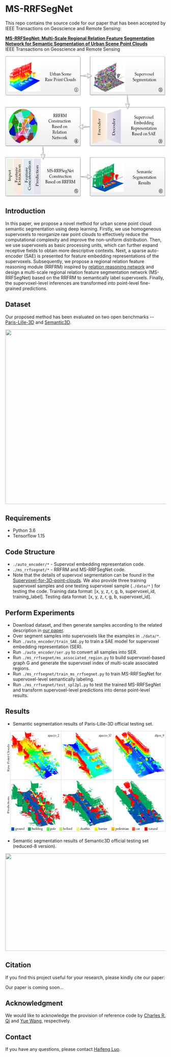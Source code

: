 # MS-RRFSegNet

This repo contains the source code for our paper that has been accepted by IEEE Transactions on Geoscience and Remote Sensing:

[**MS-RRFSegNet: Multi-Scale Regional Relation Feature Segmentation Network for Semantic Segmentation of Urban Scene Point Clouds**]()
<br>
IEEE Transactions on Geoscience and Remote Sensing
<br>

<div align=center><img src="./figs/overall_workflow.png" height="441" width="600"></div>

## Introduction
In this paper, we propose a novel method for urban scene point cloud semantic segmentation using deep learning. Firstly, we use homogeneous supervoxels to reorganize raw point clouds to effectively reduce the computational complexity and improve the non-uniform distribution. Then, we use supervoxels as basic processing units, which can further expand receptive fields to obtain more descriptive contexts. Next, a sparse auto-encoder (SAE) is presented for feature embedding representations of the supervoxels. Subsequently, we propose a regional relation feature reasoning module (RRFRM) inspired by [relation reasoning network](https://arxiv.org/abs/1706.01427) and design a multi-scale regional relation feature segmentation network (MS-RRFSegNet) based on the RRFRM to semantically label supervoxels. Finally, the supervoxel-level inferences are transformed into point-level fine-grained predictions.

## Dataset
Our proposed method has been evaluated on two open benchmarks -- [Paris-Lille-3D](https://npm3d.fr/paris-lille-3d) and [Semantic3D](http://www.semantic3d.net/).

<div align=center><img src="./figs/dataset.png" height="548" width="600"></div>


## Requirements
- Python 3.6
- Tensorflow 1.15

## Code Structure
* `./auto_encoder/*` - Supervoxl embedding representation code.
* `./ms_rrfsegnet/*` - RRFRM and MS-RRFSegNet code.
* Note that the details of supervoxl segmentation can be found in the [Supervoxel-for-3D-point-clouds](https://github.com/yblin/Supervoxel-for-3D-point-clouds).
We also provide three training supervoxel samples and one testing supervoxel sample (`./data/*` ) for testing the code. Training data format: [x, y, z, r, g, b, supervoxel_id, training_label]. Testing data format: [x, y, z, r, g, b, supervoxel_id].

## Perform Experiments
* Download dataset, and then generate samples according to the related description in [our paper]().
* Over segment samples into supervoxels like the examples in `./data/*`.
* Run `./auto_encoder/train_SAE.py` to train a SAE model for supervoxel embedding representation (SER). 
* Run `./auto_encoder/ser.py` to convert all samples into SER.
* Run `./ms_rrfsegnet/ms_associated_region.py` to build supervoxel-based graph G and generate the supervoxel index of multi-scale associated regions. 
* Run `./ms_rrfsegnet/train_ms_rrfsegnet.py` to train MS-RRFSegNet for supervoxel-level semantically labeling.
* Run `./ms_rrfsegnet/test_spl2pl.py` to test the trained MS-RRFSegNet and transform supervoxel-level predictions into dense point-level results.

## Results
* Semantic segmentation results of Paris-Lille-3D official testing set.
<div align=center><img src="./figs/PL3D.png" height="319" width="600"></div>


* Semantic segmentation results of Semantic3D official testing set (reduced-8 version).
<div align=center><img src="./figs/S3D.png" height="306" width="600"></div>


## Citation
If you find this project useful for your research, please kindly cite our paper:

Our paper is coming soon...

## Acknowledgment
We would like to acknowledge the provision of reference code by [Charles R. Qi](https://github.com/charlesq34/pointnet) and [Yue Wang](https://github.com/WangYueFt/dgcnn), respectively.



## Contact
If you have any questions, please contact [Haifeng Luo](h.feng.luo@outlook.com).
